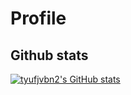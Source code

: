 # Profile

## Github stats

[![tyufjvbn2's GitHub stats](https://github-readme-stats.vercel.app/api?username=tyufjvbn2&show_icons=true&theme=dark&show=reviews,discussions_started,discussions_answered,prs_merged,prs_merged_percentage#gh-dark-mode-only)](https://github.com/tyufjvbn2/github-readme-stats#gh-dark-mode-only)

<!-- ![tyufjvbn2's GitHub stats](https://github-readme-stats.vercel.app/api?username=tyufjvbn2&show_icons=true&theme=default&show=reviews,discussions_started,discussions_answered,prs_merged,prs_merged_percentage#gh-light-mode-only) -->

##

<!--
**tyufjvbn2/tyufjvbn2** is a ✨ _special_ ✨ repository because its `README.md` (this file) appears on your GitHub profile.

Here are some ideas to get you started:

- 🔭 I’m currently working on ...
- 🌱 I’m currently learning ...
- 👯 I’m looking to collaborate on ...
- 🤔 I’m looking for help with ...
- 💬 Ask me about ...
- 📫 How to reach me: ...
- 😄 Pronouns: ...
- ⚡ Fun fact: ...
-->
